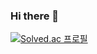### Hi there 👋

[![Solved.ac
프로필](http://mazassumnida.wtf/api/v2/generate_badge?boj=rosie0707)](https://solved.ac/rosie0707)

<!--
**yeonsu97/yeonsu97** is a ✨ _special_ ✨ repository because its `README.md` (this file) appears on your GitHub profile.

Here are some ideas to get you started:

- 🔭 I’m currently working on ...
- 🌱 I’m currently learning ...
- 👯 I’m looking to collaborate on ...
- 🤔 I’m looking for help with ...
- 💬 Ask me about ...
- 📫 How to reach me: ...
- 😄 Pronouns: ...
- ⚡ Fun fact: ...
-->
